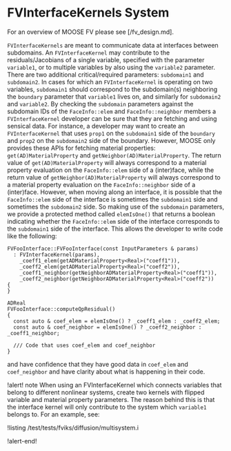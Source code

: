 # FVInterfaceKernels System

For an overview of MOOSE FV please see [/fv_design.md].

`FVInterfaceKernels` are meant to communicate data at interfaces between
subdomains. An `FVInterfaceKernel` may contribute to the residuals/Jacobians of
a single variable, specified with the parameter `variable1`, or to multiple
variables by also using the `variable2` parameter. There are two additional
critical/required parameters: `subdomain1` and `subdomain2`. In cases for which an
`FVInterfaceKernel` is operating on two variables, `subdomain1` should
correspond to the subdomain(s) neighboring the `boundary` parameter that
`variable1` lives on, and similarly for `subdomain2` and `variable2`. By
checking the `subdomain` parameters against the subdomain IDs of the
`FaceInfo::elem` and `FaceInfo::neighbor` members a `FVInterfaceKernel`
developer can be sure that they are fetching and using sensical data. For
instance, a developer may want to create an `FVInterfaceKernel` that uses
`prop1` on the `subdomain1` side of the `boundary` and `prop2` on the
`subdomain2` side of the boundary. However, MOOSE only provides these APIs for
fetching material properties: `get(AD)MaterialProperty` and
`getNeighbor(AD)MaterialProperty`. The return value of `get(AD)MaterialProperty`
will always correspond to a material property evaluation on the `FaceInfo::elem`
side of a (inter)face, while the return value of
`getNeighbor(AD)MaterialProperty` will always correspond to a material property
evaluation on the `FaceInfo::neighbor` side of a (inter)face. However, when
moving along an interface, it is possible that the `FaceInfo::elem` side of the
interface is sometimes the `subdomain1` side and sometimes the `subdomain2`
side. So making use of the `subdomain` parameters, we provide a protected method
called `elemIsOne()` that returns a boolean indicating whether the
`FaceInfo::elem` side of the interface corresponds to the `subdomain1` side of
the interface. This allows the developer to write code like the following:

```
FVFooInterface::FVFooInterface(const InputParameters & params)
  : FVInterfaceKernel(params),
    _coeff1_elem(getADMaterialProperty<Real>("coeff1")),
    _coeff2_elem(getADMaterialProperty<Real>("coeff2")),
    _coeff1_neighbor(getNeighborADMaterialProperty<Real>("coeff1")),
    _coeff2_neighbor(getNeighborADMaterialProperty<Real>("coeff2"))
{
}

ADReal
FVFooInterface::computeQpResidual()
{
  const auto & coef_elem = elemIsOne() ? _coeff1_elem : _coeff2_elem;
  const auto & coef_neighbor = elemIsOne() ? _coeff2_neighbor : _coeff1_neighbor;

  /// Code that uses coef_elem and coef_neighbor
}
```

and have confidence that they have good data in `coef_elem` and `coef_neighbor`
and have clarity about what is happening in their code.

!alert! note
When using an FVInterfaceKernel which connects variables that belong to different nonlinear systems,
create two kernels with flipped variable and material property parameters. The reason behind this
is that the interface kernel will only contribute to the system which `variable1` belongs to.
For an example, see:

!listing /test/tests/fviks/diffusion/multisystem.i

!alert-end!
